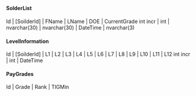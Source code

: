 ##

#### SolderList
Id | [SoilderId] | FName | LName | DOE | CurrentGrade
int incr | int | nvarchar(30) | nvarchar(30) | DateTime | nvarchar(3)

#### LevelInformation
Id | [SoilderId] | L1 | L2 | L3 | L4 | L5 | L6 | L7 | L8 | L9 | L10 | L11 | L12
int incr | int | DateTime

#### PayGrades
Id | Grade | Rank | TIGMin



